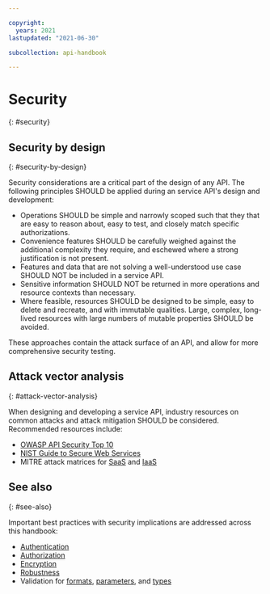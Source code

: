 ```yaml
---

copyright:
  years: 2021
lastupdated: "2021-06-30"

subcollection: api-handbook

---
```


# Security
{: #security}

## Security by design
{: #security-by-design}

Security considerations are a critical part of the design of any API. The following principles
SHOULD be applied during an service API's design and development:

*  Operations SHOULD be simple and narrowly scoped such that they that are easy to reason about,
   easy to test, and closely match specific authorizations.
*  Convenience features SHOULD be carefully weighed against the additional complexity they require,
   and eschewed where a strong justification is not present.
*  Features and data that are not solving a well-understood use case SHOULD NOT be included in a
   service API. 
*  Sensitive information SHOULD NOT be returned in more operations and resource contexts than
   necessary.
*  Where feasible, resources SHOULD be designed to be simple, easy to delete and recreate, and with
   immutable qualities. Large, complex, long-lived resources with large numbers of mutable
   properties SHOULD be avoided.
  
These approaches contain the attack surface of an API, and allow for more comprehensive security
testing.

## Attack vector analysis
{: #attack-vector-analysis}

When designing and developing a service API, industry resources on common attacks and attack
mitigation SHOULD be considered. Recommended resources include:

*  [OWASP API Security Top 10](https://owasp.org/www-project-api-security/)
*  [NIST Guide to Secure Web Services](https://csrc.nist.gov/publications/detail/sp/800-95/final)
*  MITRE attack matrices for [SaaS](https://attack.mitre.org/matrices/enterprise/cloud/saas/) and
   [IaaS](https://attack.mitre.org/matrices/enterprise/cloud/iaas/)

## See also
{: #see-also}

Important best practices with security implications are addressed across this handbook:

*  [Authentication](/docs/api-handbook?topic=api-handbook-authentication)
*  [Authorization](/docs/api-handbook?topic=api-handbook-authorization)
*  [Encryption](/docs/api-handbook?topic=api-handbook-encryption)
*  [Robustness](/docs/api-handbook?topic=api-handbook-robustness)
*  Validation for [formats](/docs/api-handbook?topic=api-handbook-format),
   [parameters](/api-handbook?topic=api-handbook-uris#query-parameters),
   and [types](/docs/api-handbook?topic=api-handbook-types)
